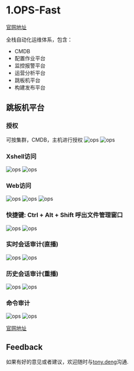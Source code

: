 # 1.OPS-Fast

[官网地址][demo]

全栈自动化运维体系，包含：
 + CMDB
 + 配置作业平台
 + 监控报警平台
 + 运营分析平台
 + 跳板机平台
 + 构建发布平台
 
## 跳板机平台
### 授权
可按集群，CMDB，主机进行授权
![ops](../images/ops/grant_1.png)
![ops](../images/ops/grant_1.png)
### Xshell访问
![ops](../images/ops/xshell_1.png)
![ops](../images/ops/xshell_2.png)
### Web访问
![ops](../images/ops/web_1.png)
![ops](../images/ops/web_2.png)
![ops](../images/ops/web_3.png)
### 快捷键: Ctrl + Alt + Shift 呼出文件管理窗口
![ops](../images/ops/web_4.png)
![ops](../images/ops/web_5.png)
### 实时会话审计(直播)
![ops](../images/ops/live_1.png)
![ops](../images/ops/live_2.png)
### 历史会话审计(重播)
![ops](../images/ops/replay_1.png)
![ops](../images/ops/replay_2.png)
### 命令审计
![ops](../images/ops/command_1.png)
![ops](../images/ops/command_2.png)

[官网地址][demo]

## Feedback

如果有好的意见或者建议，欢迎随时与[tony.deng][mail]沟通.

 [mail]: mailto:dz_005@163.com
 [demo]: http://www.opsfast.com
